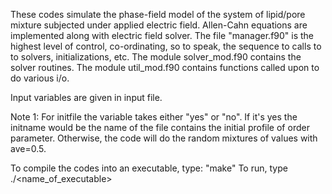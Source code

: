 These codes simulate the phase-field model of the system of lipid/pore mixture subjected under applied electric field. Allen-Cahn equations are implemented along with electric field solver. The file "manager.f90" is the highest level of control, co-ordinating, so to speak, the sequence to calls to to solvers, initializations, etc. The module solver_mod.f90 contains the  solver routines. The module util_mod.f90 contains functions called upon to do various i/o.

Input variables are given in input file.

Note 1: For initfile the variable takes either "yes" or "no". If it's yes the initname would be the name of the file contains the initial profile of order parameter. Otherwise, the code will do the random mixtures of values with ave=0.5.

To compile the codes into an executable, type: "make"
To run, type ./<name_of_executable>
